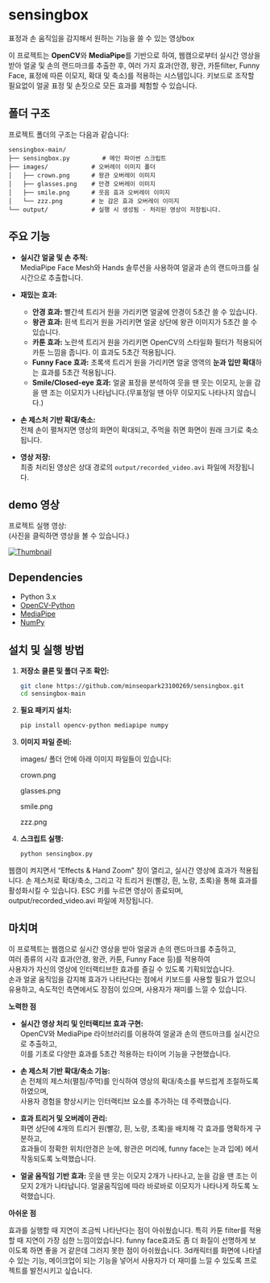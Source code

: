 # sensingbox
표정과 손 움직임을 감지해서 원하는 기능을 쓸 수 있는 영상box

이 프로젝트는 **OpenCV**와 **MediaPipe**를 기반으로 하여, 웹캠으로부터 실시간 영상을 받아 얼굴 및 손의 랜드마크를 추출한 후, 여러 가지 효과(안경, 왕관, 카툰filter, Funny Face, 표정에 따른 이모지, 확대 및 축소)를 적용하는 시스템입니다.  키보드로 조작할 필요없이 얼굴 표정 및 손짓으로 모든 효과를 체험할 수 있습니다.

## 폴더 구조

프로젝트 폴더의 구조는 다음과 같습니다:

```
sensingbox-main/
├── sensingbox.py         # 메인 파이썬 스크립트
├── images/            # 오버레이 이미지 폴더
│   ├── crown.png      # 왕관 오버레이 이미지
│   ├── glasses.png    # 안경 오버레이 이미지
│   ├── smile.png      # 웃음 효과 오버레이 이미지
│   └── zzz.png        # 눈 감은 효과 오버레이 이미지
└── output/            # 실행 시 생성됨 - 처리된 영상이 저장됩니다.
```


## 주요 기능

- **실시간 얼굴 및 손 추적:**  
  MediaPipe Face Mesh와 Hands 솔루션을 사용하여 얼굴과 손의 랜드마크를 실시간으로 추출합니다.

- **재밌는 효과:**  
  - **안경 효과:** 빨간색 트리거 원을 가리키면 얼굴에 안경이 5초간 쓸 수 있습니다. 
  - **왕관 효과:** 흰색 트리거 원을 가리키면 얼굴 상단에 왕관 이미지가 5초간 쓸 수 있습니다.
  - **카툰 효과:** 노란색 트리거 원을 가리키면 OpenCV의 스타일화 필터가 적용되어 카툰 느낌을 줍니다. 이 효과도 5초간 적용됩니다. 
  - **Funny Face 효과:** 초록색 트리거 원을 가리키면 얼굴 영역의 **눈과 입만 확대**하는 효과를 5초간 적용됩니다.
  - **Smile/Closed-eye 효과:** 얼굴 표정을 분석하여 웃을 땐 웃는 이모지, 눈을 감을 땐 조는 이모지가 나타납니다.(무표정일 땐 아무 이모지도 나타나지 않습니다.)

- **손 제스처 기반 확대/축소:**  
  전체 손이 펼쳐지면 영상의 화면이 확대되고, 주먹을 쥐면 화면이 원래 크기로 축소됩니다.

- **영상 저장:**  
  최종 처리된 영상은 상대 경로의 `output/recorded_video.avi` 파일에 저장됩니다.
  
## demo 영상
프로젝트 실행 영상:  
(사진을 클릭하면 영상을 볼 수 있습니다.)

[![Thumbnail](https://img.youtube.com/vi/UVCQVKvOmpo/hqdefault.jpg)](https://www.youtube.com/watch?v=UVCQVKvOmpo)

## Dependencies

- Python 3.x
- [OpenCV-Python](https://pypi.org/project/opencv-python/)
- [MediaPipe](https://pypi.org/project/mediapipe/)
- [NumPy](https://pypi.org/project/numpy/)

## 설치 및 실행 방법

1. **저장소 클론 및 폴더 구조 확인:**

   ```bash
   git clone https://github.com/minseopark23100269/sensingbox.git
   cd sensingbox-main
   
2. **필요 패키지 설치:**

   ```bash
   pip install opencv-python mediapipe numpy

3. **이미지 파일 준비:**

   images/ 폴더 안에 아래 이미지 파일들이 있습니다:

   crown.png

   glasses.png

   smile.png

   zzz.png

3. **스크립트 실행:**

   ```bash
   python sensingbox.py

웹캠이 켜지면서 “Effects & Hand Zoom” 창이 열리고, 실시간 영상에 효과가 적용됩니다.
손 제스처로 확대/축소, 그리고 각 트리거 원(빨강, 흰, 노랑, 초록)을 통해 효과를 활성화시킬 수 있습니다.
ESC 키를 누르면 영상이 종료되며, output/recorded_video.avi 파일에 저장됩니다.

## 마치며

이 프로젝트는 웹캠으로 실시간 영상을 받아 얼굴과 손의 랜드마크를 추출하고,  
여러 종류의 시각 효과(안경, 왕관, 카툰, Funny Face 등)를 적용하여  
사용자가 자신의 영상에 인터랙티브한 효과를 즐길 수 있도록 기획되었습니다.  
손과 얼굴 움직임을 감지해 효과가 나타난다는 점에서 키보드를 사용할 필요가 없으니 유용하고, 속도적인 측면에서도 장점이 있으며, 
사용자가 재미를 느낄 수 있습니다.  


**노력한 점**

- **실시간 영상 처리 및 인터랙티브 효과 구현:**  
  OpenCV와 MediaPipe 라이브러리를 이용하여 얼굴과 손의 랜드마크를 실시간으로 추출하고,  
  이를 기초로 다양한 효과를 5초간 적용하는 타이머 기능을 구현했습니다.
  
- **손 제스처 기반 확대/축소 기능:**  
  손 전체의 제스처(펼침/주먹)를 인식하여 영상의 확대/축소를 부드럽게 조절하도록 하였으며,  
  사용자 경험을 향상시키는 인터랙티브 요소를 추가하는 데 주력했습니다.
  
- **효과 트리거 및 오버레이 관리:**  
  화면 상단에 4개의 트리거 원(빨강, 흰, 노랑, 초록)을 배치해 각 효과를 명확하게 구분하고,  
  효과들이 정확한 위치(안경은 눈에, 왕관은 머리에, funny face는 눈과 입에) 에서 작동되도록 노력했습니다.

- **얼굴 움직임 기반 효과:**
    웃을 땐 웃는 이모지 2개가 나타나고, 눈을 감을 땐 조는 이모지 2개가 나타납니다.
    얼굴움직임에 따라 바로바로 이모지가 나타나게 하도록 노력했습니다.  

**아쉬운 점**
 
효과를 실행할 때 지연이 조금씩 나타난다는 점이 아쉬웠습니다. 특히 카툰 filter를 적용할 때 지연이 가장 심한 느낌이었습니다. 
funny face효과도 좀 더 화질이 선명하게 보이도록 하면 좋을 거 같은데 그러지 못한 점이 아쉬웠습니다. 
3d캐릭터를 화면에 나타낼 수 있는 기능, 메이크업이 되는 기능을 넣어서 사용자가 더 재미를 느낄 수 있도록 프로젝트를 발전시키고 싶습니다. 
  



